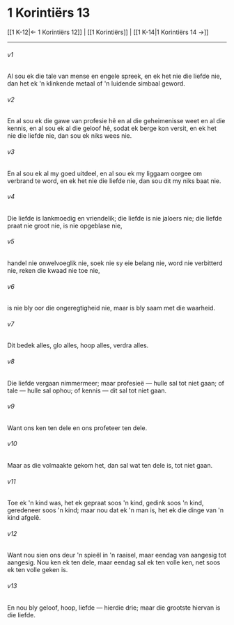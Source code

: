 # 1 Korintiërs 13

[[1 K-12|← 1 Korintiërs 12]] | [[1 Korintiërs]] | [[1 K-14|1 Korintiërs 14 →]]
***

###### v1
Al sou ek die tale van mense en engele spreek, en ek het nie die liefde nie, dan het ek 'n klinkende metaal of 'n luidende simbaal geword. 
###### v2
En al sou ek die gawe van profesie hê en al die geheimenisse weet en al die kennis, en al sou ek al die geloof hê, sodat ek berge kon versit, en ek het nie die liefde nie, dan sou ek niks wees nie. 
###### v3
En al sou ek al my goed uitdeel, en al sou ek my liggaam oorgee om verbrand te word, en ek het nie die liefde nie, dan sou dit my niks baat nie. 
###### v4
Die liefde is lankmoedig en vriendelik; die liefde is nie jaloers nie; die liefde praat nie groot nie, is nie opgeblase nie, 
###### v5
handel nie onwelvoeglik nie, soek nie sy eie belang nie, word nie verbitterd nie, reken die kwaad nie toe nie, 
###### v6
is nie bly oor die ongeregtigheid nie, maar is bly saam met die waarheid. 
###### v7
Dit bedek alles, glo alles, hoop alles, verdra alles. 
###### v8
Die liefde vergaan nimmermeer; maar profesieë — hulle sal tot niet gaan; of tale — hulle sal ophou; of kennis — dit sal tot niet gaan. 
###### v9
Want ons ken ten dele en ons profeteer ten dele. 
###### v10
Maar as die volmaakte gekom het, dan sal wat ten dele is, tot niet gaan. 
###### v11
Toe ek 'n kind was, het ek gepraat soos 'n kind, gedink soos 'n kind, geredeneer soos 'n kind; maar nou dat ek 'n man is, het ek die dinge van 'n kind afgelê. 
###### v12
Want nou sien ons deur 'n spieël in 'n raaisel, maar eendag van aangesig tot aangesig. Nou ken ek ten dele, maar eendag sal ek ten volle ken, net soos ek ten volle geken is. 
###### v13
En nou bly geloof, hoop, liefde — hierdie drie; maar die grootste hiervan is die liefde. 
